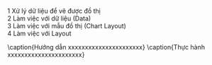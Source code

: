 <!--@ \subsection{Bài 2} -->
1	Xử lý dữ liệu để vẽ được đồ thị			
2	Làm việc với dữ liệu (Data)			
3	Làm việc với mẫu đồ thị (Chart Layout)			
4	Làm việc với Layout			

<!--@ \subsection{Bài 3} -->

\caption{Hướng dẫn xxxxxxxxxxxxxxxxxxxxxx}
\caption{Thực hành xxxxxxxxxxxxxxxxxxxxxx}
